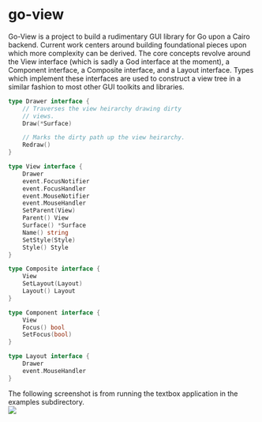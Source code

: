 go-view
=======

Go-View is a project to build a rudimentary GUI library for Go upon a Cairo backend.  Current work centers around building foundational pieces upon which more complexity can be derived.  The core concepts revolve around the View interface (which is sadly a God interface at the moment), a Component interface, a Composite interface, and a Layout interface.  Types which implement these interfaces are used to construct a view tree in a similar fashion to most other GUI toolkits and libraries.	

```go
type Drawer interface {
	// Traverses the view heirarchy drawing dirty
	// views.
	Draw(*Surface)

	// Marks the dirty path up the view heirarchy.
	Redraw()
}

type View interface {
	Drawer
	event.FocusNotifier
	event.FocusHandler
	event.MouseNotifier
	event.MouseHandler
	SetParent(View)
	Parent() View
	Surface() *Surface
	Name() string
	SetStyle(Style)
	Style() Style
}

type Composite interface {
	View
	SetLayout(Layout)
	Layout() Layout
}

type Component interface {
	View
	Focus() bool
	SetFocus(bool)
}

type Layout interface {
	Drawer
	event.MouseHandler
}
```

The following screenshot is from running the textbox application in the examples subdirectory.  
<img src=http://i.imgur.com/bLXLbXj.png>
